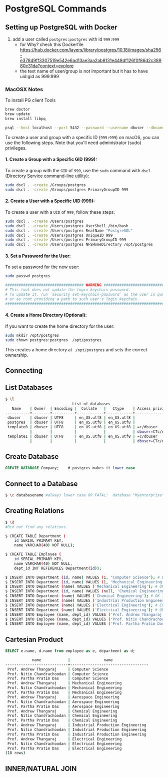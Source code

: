 # PostgreSQL Commands

## Setting up PostgreSQL with Docker

1. add a user called `postgres:postgres` with id `999:999`
   - for Why? check this Dockerfile https://hub.docker.com/layers/library/postgres/10.18/images/sha256-e37849ff3307519e542e6ad13ae3aa2ab8131e448df126f0f86d2c38980c31da?context=explore
   - the text name of user/group is not important but it has to have uid:gid as 999:999

### MacOSX Notes

To install PG client Tools

```sh
brew doctor
brew update
brew install libpq

psql --host localhost --port 5432 --password --username dbuser --dbname dbname
```
To create a user and group with a specific ID (`999:999`) on macOS, you can use the following steps. Note that you'll need administrator (sudo) privileges.

#### 1. **Create a Group with a Specific GID (999):**
To create a group with the `GID` of `999`, use the `sudo` command with `dscl` (Directory Service command-line utility):

```bash
sudo dscl . -create /Groups/postgres
sudo dscl . -create /Groups/postgres PrimaryGroupID 999
```

#### 2. **Create a User with a Specific UID (999):**
To create a user with a `UID` of `999`, follow these steps:

```bash
sudo dscl . -create /Users/postgres
sudo dscl . -create /Users/postgres UserShell /bin/bash
sudo dscl . -create /Users/postgres RealName "PostgreSQL"
sudo dscl . -create /Users/postgres UniqueID 999
sudo dscl . -create /Users/postgres PrimaryGroupID 999
sudo dscl . -create /Users/postgres NFSHomeDirectory /opt/postgres
```

#### 3. **Set a Password for the User:**
To set a password for the new user:

```bash
sudo passwd postgres

################################### WARNING ###################################
# This tool does not update the login keychain password.                      #
# To update it, run `security set-keychain-password` as the user in question, #
# or as root providing a path to such user's login keychain.                  #
###############################################################################
```

#### 4. **Create a Home Directory (Optional):**
If you want to create the home directory for the user:

```bash
sudo mkdir /opt/postgres
sudo chown postgres:postgres  /opt/postgres
```

This creates a home directory at ` /opt/postgres` and sets the correct ownership.

## Connecting

## List Databases

```sh
$ \l
                              List of databases
   Name    | Owner  | Encoding |  Collate   |   Ctype    | Access privileges
-----------+--------+----------+------------+------------+-------------------
 dbuser    | dbuser | UTF8     | en_US.utf8 | en_US.utf8 |
 postgres  | dbuser | UTF8     | en_US.utf8 | en_US.utf8 |
 template0 | dbuser | UTF8     | en_US.utf8 | en_US.utf8 | =c/dbuser        +
           |        |          |            |            | dbuser=CTc/dbuser
 template1 | dbuser | UTF8     | en_US.utf8 | en_US.utf8 | =c/dbuser        +
           |        |          |            |            | dbuser=CTc/dbuser
```
## Create Database
```sql
CREATE DATABASE Company;    # postgres makes it lower case
```

## Connect to a Database
```sh
$ \c databasename #always lower case OR FATAL:  database "Myenterprise" does not exist
```

## Creating Relations

```sh
$ \d
#Did not find any relations.

$ CREATE TABLE Department (
    id SERIAL PRIMARY KEY,
    name VARCHAR(40) NOT NULL);

$ CREATE TABLE Employee (
    id SERIAL PRIMARY KEY,
    name VARCHAR(40) NOT NULL,
    dept_id INT REFERENCES Department(id));

$ INSERT INTO Department (id, name) VALUES (1, "Computer Science"); # ERROR:  column "Computer Science" does not exist. Single quotes please
$ INSERT INTO Department (id, name) VALUES (1, 'Mechanical Engineering'); # ERROR:  duplicate key value violates unique constraint "department_pkey"
$ INSERT INTO Department (name) VALUES ('Mechanical Engineering'); # OK id 2
$ INSERT INTO Department (id, name) VALUES (null, 'Chemical Engineering'); # ERROR:  null value in column "id" violates not-null constraint
$ INSERT INTO Department (name) VALUES ('Chemical Engineering'); # OK id 3 (not 6)
$ INSERT INTO Department (name) VALUES ('Industrial Production Engineering'); # OK id-4
$ INSERT INTO Department (name) VALUES ('Electrical Engineering'); # ERROR:  duplicate key value violates unique constraint "department_pkey", DETAIL:  Key (id)=(5) already exists.
$ INSERT INTO Department (name) VALUES ('Electrical Engineering'); # OK !!!! id = 6
$ INSERT INTO Employee (name, dept_id) VALUES ('Prof. Andrew Thangaraj', 6);
$ INSERT INTO Employee (name, dept_id) VALUES ('Prof. Nitin Chandrachoodan',6);
$ INSERT INTO Employee (name, dept_id) VALUES ('Prof. Partha Pratim Das',1);

```

## Cartesian Product
```sql
SELECT e.name, d.name from employee as e, department as d;
```
```sh
            name            |               name
----------------------------+-----------------------------------
 Prof. Andrew Thangaraj     | Computer Science
 Prof. Nitin Chandrachoodan | Computer Science
 Prof. Partha Pratim Das    | Computer Science
 Prof. Andrew Thangaraj     | Mechanical Engineering
 Prof. Nitin Chandrachoodan | Mechanical Engineering
 Prof. Partha Pratim Das    | Mechanical Engineering
 Prof. Andrew Thangaraj     | Aerospace Engineering
 Prof. Nitin Chandrachoodan | Aerospace Engineering
 Prof. Partha Pratim Das    | Aerospace Engineering
 Prof. Andrew Thangaraj     | Chemical Engineering
 Prof. Nitin Chandrachoodan | Chemical Engineering
 Prof. Partha Pratim Das    | Chemical Engineering
 Prof. Andrew Thangaraj     | Industrial Production Engineering
 Prof. Nitin Chandrachoodan | Industrial Production Engineering
 Prof. Partha Pratim Das    | Industrial Production Engineering
 Prof. Andrew Thangaraj     | Electrical Engineering
 Prof. Nitin Chandrachoodan | Electrical Engineering
 Prof. Partha Pratim Das    | Electrical Engineering
(18 rows)
```

## INNER/NATURAL JOIN